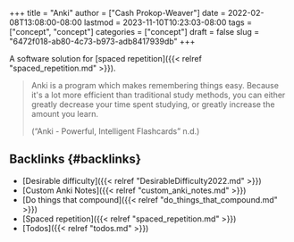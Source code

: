 +++
title = "Anki"
author = ["Cash Prokop-Weaver"]
date = 2022-02-08T13:08:00-08:00
lastmod = 2023-11-10T10:23:03-08:00
tags = ["concept", "concept"]
categories = ["concept"]
draft = false
slug = "6472f018-ab80-4c73-b973-adb8417939db"
+++

A software solution for [spaced repetition]({{< relref "spaced_repetition.md" >}}).

> Anki is a program which makes remembering things easy. Because it's a lot more efficient than traditional study methods, you can either greatly decrease your time spent studying, or greatly increase the amount you learn.
>
> (“Anki - Powerful, Intelligent Flashcards” n.d.)


## Backlinks {#backlinks}

-   [Desirable difficulty]({{< relref "DesirableDifficulty2022.md" >}})
-   [Custom Anki Notes]({{< relref "custom_anki_notes.md" >}})
-   [Do things that compound]({{< relref "do_things_that_compound.md" >}})
-   [Spaced repetition]({{< relref "spaced_repetition.md" >}})
-   [Todos]({{< relref "todos.md" >}})
